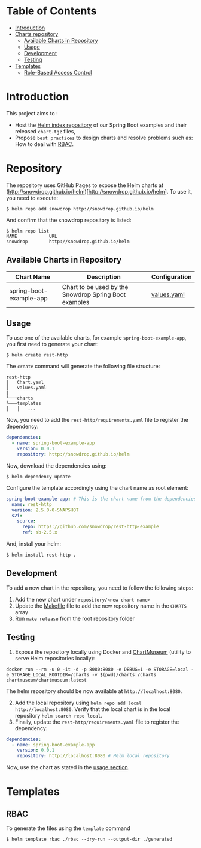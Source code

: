 Table of Contents
=================

* [Introduction](#introduction)
* [Charts repository](#repository)
  * [Available Charts in Repository](#available-charts-in-repository)
  * [Usage](#usage)
  * [Development](#development)
  * [Testing](#testing)
* [Templates](#templates)
  * [Role-Based Access Control](#rbac)

# Introduction

This project aims to :
- Host the [Helm index repository](http://snowdrop.github.io/helm/index.yaml) of our Spring Boot examples and their released `chart.tgz` files,
- Propose `best practices` to design charts and resolve problems such as: How to deal with [RBAC](#rbac).

# Repository

The repository uses GitHub Pages to expose the Helm charts at (http://snowdrop.github.io/helm)[http://snowdrop.github.io/helm]. To use it, you need to execute:

```console
$ helm repo add snowdrop http://snowdrop.github.io/helm
```

And confirm that the snowdrop repository is listed:

```console
$ helm repo list
NAME           	URL                               
snowdrop	    http://snowdrop.github.io/helm
```

## Available Charts in Repository

| Chart Name                     | Description | Configuration |
|--------------------------------|-------------| --------------|
| spring-boot-example-app        | Chart to be used by the Snowdrop Spring Boot examples | [values.yaml](repository/spring-boot-example-app/values.yaml) |

## Usage

To use one of the available charts, for example `spring-boot-example-app`, you first need to generate your chart:

```console
$ helm create rest-http
```

The `create` command will generate the following file structure:

```
rest-http
│   Chart.yaml
│   values.yaml
|
└───charts
└───templates
│   │   ...
```

Now, you need to add the `rest-http/requirements.yaml` file to register the dependency:

```yaml
dependencies:
  - name: spring-boot-example-app
    version: 0.0.1
    repository: http://snowdrop.github.io/helm
```

Now, download the dependencies using: 
```console
$ helm dependency update
```

Configure the template accordingly using the chart name as root element:

```yaml
spring-boot-example-app: # This is the chart name from the dependencies!
  name: rest-http
  version: 2.5.0-0-SNAPSHOT
  s2i:
    source:
      repo: https://github.com/snowdrop/rest-http-example
      ref: sb-2.5.x
```

And, install your helm:
```console
$ helm install rest-http .
```

## Development

To add a new chart in the repository, you need to follow the following steps:
1. Add the new chart under `repository/<new chart name>`
2. Update the [Makefile](Makefile) file to add the new repository name in the `CHARTS` array
3. Run `make release` from the root repository folder

## Testing

1. Expose the repository locally using Docker and [ChartMuseum](https://chartmuseum.com/) (utility to serve Helm repositories locally):

```console
docker run --rm -u 0 -it -d -p 8080:8080 -e DEBUG=1 -e STORAGE=local -e STORAGE_LOCAL_ROOTDIR=/charts -v $(pwd)/charts:/charts chartmuseum/chartmuseum:latest
```

The helm repository should be now available at `http://localhost:8080`.

2. Add the local repository using `helm repo add local http://localhost:8080`. Verify that the local chart is in the local repository `helm search repo local`.
3. Finally, update the `rest-http/requirements.yaml` file to register the dependency:

```yaml
dependencies:
  - name: spring-boot-example-app
    version: 0.0.1
    repository: http://localhost:8080 # Helm local repository
```
Now, use the chart as stated in the [usage section](#usage).

# Templates

## RBAC

To generate the files using the `template` command
```console
$ helm template rbac ./rbac --dry-run --output-dir ./generated
```